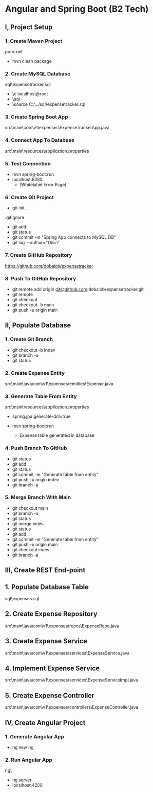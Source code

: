 # Angular and Spring Boot (B2 Tech)

## I, Project Setup 

### 1. Create Maven Project
pom.xml
- mvn clean package

### 2. Create MySQL Database 
sql\expensetracker.sql
- \c localhost@root
- \sql
- \source C:/.../sql/expensetracker.sql

### 3. Create Spring Boot App 
src\main\com\v1\expenses\ExpenseTrackerApp.java

### 4. Connect App To Database 
src\main\resources\application.properties

### 5. Test Connection 
- mvn spring-boot:run
- localhost:8080
  - (Whitelabel Error Page)

### 6. Create Git Project 
- git init .  

.gitignore
- git add .
- git status 
- git commit -m "Spring App connects to MySQL DB"
- git log --author="Oisin"

### 7. Create GitHub Repository
https://github.com/dobalob/expensetracker

### 8. Push To GitHub Repository 
- git remote add origin git@github.com:dobalob/expensetracker.git
- git remote 
- git checkout 
- git checkout -b main
- git push -u origin main

## II, Populate Database 

### 1. Create Git Branch 
- git checkout -b indev 
- git branch -a 
- git status 

### 2. Create Expense Entity 
src\main\java\com\v1\expenses\emtities\Expense.java

### 3. Generate Table From Entity 
src\main\resources\application.properties
- spring.jpa.generate-ddl=true  

- mvn spring-boot:run
  - Expense table generated in database

### 4. Push Branch To GitHub 
- git status 
- git add .
- git status 
- git commit -m "Generate table from entity"
- git push -u origin indev
- git branch -a 

### 5. Merge Branch With Main 
- git checkout main 
- git branch -a 
- git status 
- git merge indev 
- git status 
- git add .
- git commit -m "Generate table from entity"
- git push -u origin main
- git checkout indev 
- git branch -a 

## III, Create REST End-point 

## 1. Populate Database Table 
sql\expenses.sql

## 2. Create Expense Repository 
src\main\java\com\v1\expenses\repos\ExpenseRepo.java

## 3. Create Expense Service 
src\main\java\com\v1\expenses\services\ExpenseService.java

## 4. Implement Expense Service
src\main\java\com\v1\expenses\services\ExpenseServiceImpl.java

## 5. Create Expense Controller 
src\main\java\com\v1\expenses\controllers\ExpenseController.java

## IV, Create Angular Project

### 1. Generate Angular App 
- ng new ng

### 2. Run Angular App 
ng\
- ng server 
- localhost:4200